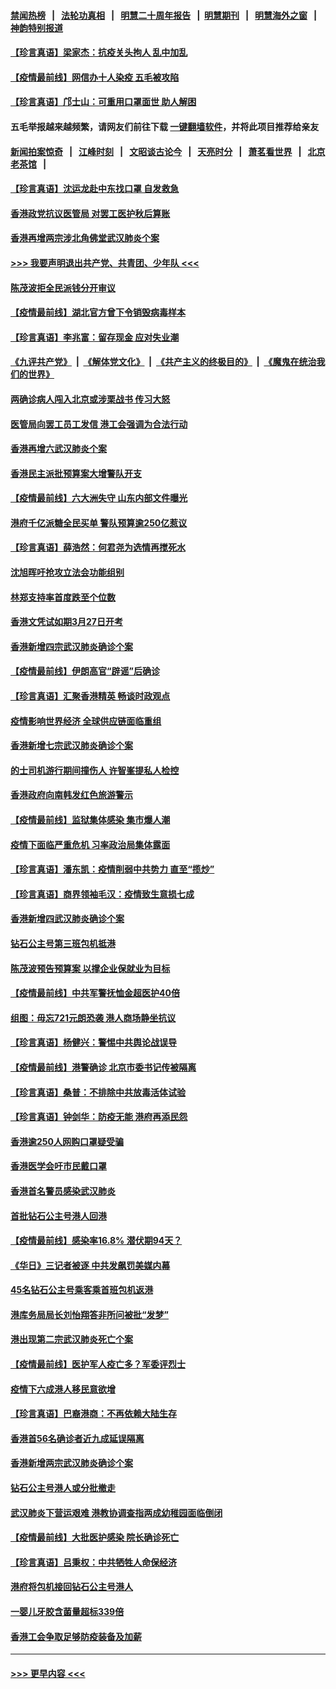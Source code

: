 #### [禁闻热榜](热点新闻.md?=0)  &nbsp;&nbsp;|&nbsp;&nbsp; [法轮功真相](https://github.com/gfw-breaker/truth/blob/master/README.md?=0) &nbsp;&nbsp;|&nbsp;&nbsp; [明慧二十周年报告](https://github.com/gfw-breaker/mh-reports/blob/master/README.md?=0) &nbsp;&nbsp;|&nbsp;&nbsp;[明慧期刊](https://github.com/gfw-breaker/mh-qikan) &nbsp;&nbsp;|&nbsp;&nbsp; [明慧海外之窗](https://github.com/gfw-breaker/mh-news/blob/master/README.md?=0) &nbsp;&nbsp;|&nbsp;&nbsp; [神韵特别报道](https://github.com/gfw-breaker/mh-news/blob/master/shenyun.md?=0)
#### [【珍言真语】梁家杰：抗疫关头拘人 乱中加乱](../pages/nsc415/n11907444.md?t=03020231) 
#### [【疫情最前线】网信办十人染疫 五毛被攻陷](../pages/nsc415/n11903757.md?t=03020231) 
#### [【珍言真语】邝士山：可重用口罩面世 助人解困](../pages/nsc415/n11903875.md?t=03020231) 
#### 五毛举报越来越频繁，请网友们前往下载 [一键翻墙软件](https://github.com/gfw-breaker/ssr-accounts)，并将此项目推荐给亲友
#### [新闻拍案惊奇](https://github.com/gfw-breaker/banned-news/blob/master/pages/link4.md) &nbsp;&nbsp;|&nbsp;&nbsp; [江峰时刻](https://github.com/gfw-breaker/banned-news/blob/master/pages/link4.md) &nbsp;&nbsp;|&nbsp;&nbsp; [文昭谈古论今](https://github.com/gfw-breaker/banned-news/blob/master/pages/link4.md) &nbsp;&nbsp;|&nbsp;&nbsp; [天亮时分](https://github.com/gfw-breaker/banned-news/blob/master/pages/link4.md) &nbsp;&nbsp;|&nbsp;&nbsp; [萧茗看世界](https://github.com/gfw-breaker/banned-news/blob/master/pages/link4.md) &nbsp;&nbsp;|&nbsp;&nbsp; [北京老茶馆](https://github.com/gfw-breaker/banned-news/blob/master/pages/link4.md) &nbsp;&nbsp;|&nbsp;&nbsp; 
#### [【珍言真语】沈运龙赴中东找口罩 自发救急](../pages/nsc415/n11903291.md?t=03020231) 
#### [香港政党抗议医管局 对罢工医护秋后算账](../pages/nsc415/n11901746.md?t=03020231) 
#### [香港再增两宗涉北角佛堂武汉肺炎个案](../pages/nsc415/n11901737.md?t=03020231) 
#### [>>> 我要声明退出共产党、共青团、少年队 <<<](https://github.com/begood0513/goodnews/blob/master/quit/letter.md) 
#### [陈茂波拒全民派钱分开审议](../pages/nsc415/n11901672.md?t=03020231) 
#### [【疫情最前线】湖北官方曾下令销毁病毒样本](../pages/nsc415/n11901518.md?t=03020231) 
#### [【珍言真语】李兆富：留存现金 应对失业潮](../pages/nsc415/n11901448.md?t=03020231) 
#### [《九评共产党》](https://github.com/begood0513/9ping.md/blob/master/README.md) &nbsp;|&nbsp; [《解体党文化》](../../../../jtdwh.md/blob/master/README.md)  &nbsp;|&nbsp; [《共产主义的终极目的》](../../../../gczydzjmd.md/blob/master/README.md) &nbsp;|&nbsp; [《魔鬼在统治我们的世界》](../../../../mgztzwmdsj.md/blob/master/README.md) 
#### [两确诊病人闯入北京或涉栗战书 传习大怒](../pages/nsc415/n11901180.md?t=03020231) 
#### [医管局向罢工员工发信 港工会强调为合法行动](../pages/nsc415/n11898870.md?t=03020231) 
#### [香港再增六武汉肺炎个案](../pages/nsc415/n11898843.md?t=03020231) 
#### [香港民主派批预算案大增警队开支](../pages/nsc415/n11898813.md?t=03020231) 
#### [【疫情最前线】六大洲失守 山东内部文件曝光](../pages/nsc415/n11898455.md?t=03020231) 
#### [港府千亿派糖全民买单 警队预算逾250亿惹议](../pages/nsc415/n11898608.md?t=03020231) 
#### [【珍言真语】薛浩然：何君尧为选情再搅死水](../pages/nsc415/n11898269.md?t=03020231) 
#### [沈旭晖吁抢攻立法会功能组别](../pages/nsc415/n11896084.md?t=03020231) 
#### [林郑支持率首度跌至个位数](../pages/nsc415/n11896058.md?t=03020231) 
#### [香港文凭试如期3月27日开考](../pages/nsc415/n11896055.md?t=03020231) 
#### [香港新增四宗武汉肺炎确诊个案](../pages/nsc415/n11896040.md?t=03020231) 
#### [【疫情最前线】伊朗高官“辟谣”后确诊](../pages/nsc415/n11895902.md?t=03020231) 
#### [【珍言真语】汇聚香港精英 畅谈时政观点](../pages/nsc415/n11895733.md?t=03020231) 
#### [疫情影响世界经济 全球供应链面临重组](../pages/nsc415/n11895634.md?t=03020231) 
#### [香港新增七宗武汉肺炎确诊个案](../pages/nsc415/n11893498.md?t=03020231) 
#### [的士司机游行期间撞伤人 许智峯提私人检控](../pages/nsc415/n11893483.md?t=03020231) 
#### [香港政府向南韩发红色旅游警示](../pages/nsc415/n11893398.md?t=03020231) 
#### [【疫情最前线】监狱集体感染 集市爆人潮](../pages/nsc415/n11893181.md?t=03020231) 
#### [疫情下面临严重危机  习率政治局集体露面](../pages/nsc415/n11893305.md?t=03020231) 
#### [【珍言真语】潘东凯：疫情削弱中共势力 直至“揽炒”](../pages/nsc415/n11892866.md?t=03020231) 
#### [【珍言真语】商界领袖毛汉：疫情致生意损七成](../pages/nsc415/n11890348.md?t=03020231) 
#### [香港新增四武汉肺炎确诊个案](../pages/nsc415/n11890610.md?t=03020231) 
#### [钻石公主号第三班包机抵港](../pages/nsc415/n11890645.md?t=03020231) 
#### [陈茂波预告预算案 以撑企业保就业为目标](../pages/nsc415/n11890574.md?t=03020231) 
#### [【疫情最前线】中共军警抚恤金超医护40倍](../pages/nsc415/n11890458.md?t=03020231) 
#### [组图：毋忘721元朗恐袭 港人商场静坐抗议](../pages/nsc415/n11876882.md?t=03020231) 
#### [【珍言真语】杨健兴：警惕中共舆论战误导](../pages/nsc415/n11888131.md?t=03020231) 
#### [【疫情最前线】港警确诊 北京市委书记传被隔离](../pages/nsc415/n11886872.md?t=03020231) 
#### [【珍言真语】桑普：不排除中共放毒活体试验](../pages/nsc415/n11886832.md?t=03020231) 
#### [【珍言真语】钟剑华：防疫无能 港府再添民怨](../pages/nsc415/n11884504.md?t=03020231) 
#### [香港逾250人网购口罩疑受骗](../pages/nsc415/n11884388.md?t=03020231) 
#### [香港医学会吁市民戴口罩](../pages/nsc415/n11884367.md?t=03020231) 
#### [香港首名警员感染武汉肺炎](../pages/nsc415/n11884357.md?t=03020231) 
#### [首批钻石公主号港人回港](../pages/nsc415/n11884333.md?t=03020231) 
#### [【疫情最前线】感染率16.8% 潜伏期94天？](../pages/nsc415/n11884256.md?t=03020231) 
#### [《华日》三记者被逐 中共发飙罚美媒内幕](../pages/nsc415/n11884184.md?t=03020231) 
#### [45名钻石公主号乘客乘首班包机返港](../pages/nsc415/n11881770.md?t=03020231) 
#### [港库务局局长刘怡翔答非所问被批“发梦”](../pages/nsc415/n11881752.md?t=03020231) 
#### [港出现第二宗武汉肺炎死亡个案](../pages/nsc415/n11881736.md?t=03020231) 
#### [【疫情最前线】医护军人疫亡多？军委评烈士](../pages/nsc415/n11881655.md?t=03020231) 
#### [疫情下六成港人移民意欲增](../pages/nsc415/n11881699.md?t=03020231) 
#### [【珍言真语】巴裔港商：不再依赖大陆生存](../pages/nsc415/n11881126.md?t=03020231) 
#### [香港首56名确诊者近九成延误隔离](../pages/nsc415/n11879079.md?t=03020231) 
#### [香港新增两宗武汉肺炎确诊个案](../pages/nsc415/n11879064.md?t=03020231) 
#### [钻石公主号港人或分批撤走](../pages/nsc415/n11879029.md?t=03020231) 
#### [武汉肺炎下营运艰难 港教协调查指两成幼稚园面临倒闭](../pages/nsc415/n11878989.md?t=03020231) 
#### [【疫情最前线】大批医护感染 院长确诊死亡](../pages/nsc415/n11878595.md?t=03020231) 
#### [【珍言真语】吕秉权：中共牺牲人命保经济](../pages/nsc415/n11878390.md?t=03020231) 
#### [港府将包机接回钻石公主号港人](../pages/nsc415/n11876352.md?t=03020231) 
#### [一婴儿牙胶含菌量超标339倍](../pages/nsc415/n11876336.md?t=03020231) 
#### [香港工会争取足够防疫装备及加薪](../pages/nsc415/n11876313.md?t=03020231) 

----
#### [ >>> 更早内容 <<< ](../indexes/nsc415-earlier.md)
